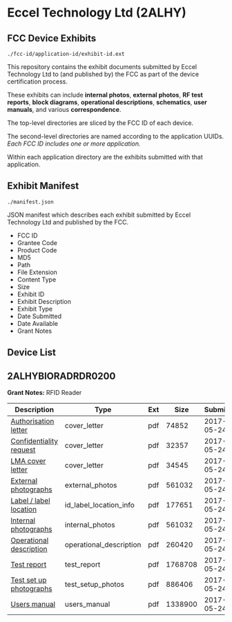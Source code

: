 # Eccel Technology Ltd (2ALHY)
## FCC Device Exhibits

```
./fcc-id/application-id/exhibit-id.ext
```

This repository contains the exhibit documents submitted by Eccel Technology Ltd to (and published by) the FCC as part of the device certification process.

These exhibits can include **internal photos**, **external photos**, **RF test reports**, **block diagrams**, **operational descriptions**, **schematics**, **user manuals**, and various **correspondence**.

The top-level directories are sliced by the FCC ID of each device.

The second-level directories are named according to the application UUIDs. *Each FCC ID includes one or more application.*

Within each application directory are the exhibits submitted with that application. 

## Exhibit Manifest

```
./manifest.json
```

JSON manifest which describes each exhibit submitted by Eccel Technology Ltd and published by the FCC.

- FCC ID
- Grantee Code
- Product Code
- MD5
- Path
- File Extension
- Content Type
- Size
- Exhibit ID
- Exhibit Description
- Exhibit Type
- Date Submitted
- Date Available
- Grant Notes

## Device List
## 2ALHYBIORADRDR0200
**Grant Notes:** RFID Reader

| Description | Type | Ext | Size | Submitted | Available |
| ----------- | ---- | --- | ---- | --------- | --------- |
| [Authorisation letter](2ALHYBIORADRDR0200/6b6412f9c5759c8709fa375221b33b19/3401660.pdf) | cover_letter | pdf | 74852 | 2017-05-24 | 2017-05-26 |
| [Confidentiality request](2ALHYBIORADRDR0200/6b6412f9c5759c8709fa375221b33b19/3401661.pdf) | cover_letter | pdf | 32357 | 2017-05-24 | 2017-05-26 |
| [LMA cover letter](2ALHYBIORADRDR0200/6b6412f9c5759c8709fa375221b33b19/3401671.pdf) | cover_letter | pdf | 34545 | 2017-05-24 | 2017-05-26 |
| [External photographs](2ALHYBIORADRDR0200/6b6412f9c5759c8709fa375221b33b19/3401663.pdf) | external_photos | pdf | 561032 | 2017-05-24 | 2017-05-26 |
| [Label / label location](2ALHYBIORADRDR0200/6b6412f9c5759c8709fa375221b33b19/3401665.pdf) | id_label_location_info | pdf | 177651 | 2017-05-24 | 2017-05-26 |
| [Internal photographs](2ALHYBIORADRDR0200/6b6412f9c5759c8709fa375221b33b19/3401663.pdf) | internal_photos | pdf | 561032 | 2017-05-24 | 2017-05-26 |
| [Operational description](2ALHYBIORADRDR0200/6b6412f9c5759c8709fa375221b33b19/3401666.pdf) | operational_description | pdf | 260420 | 2017-05-24 | 2017-05-26 |
| [Test report](2ALHYBIORADRDR0200/6b6412f9c5759c8709fa375221b33b19/3401668.pdf) | test_report | pdf | 1768708 | 2017-05-24 | 2017-05-26 |
| [Test set up photographs](2ALHYBIORADRDR0200/6b6412f9c5759c8709fa375221b33b19/3401669.pdf) | test_setup_photos | pdf | 886406 | 2017-05-24 | 2017-05-26 |
| [Users manual](2ALHYBIORADRDR0200/6b6412f9c5759c8709fa375221b33b19/3401670.pdf) | users_manual | pdf | 1338900 | 2017-05-24 | 2017-05-26 |
